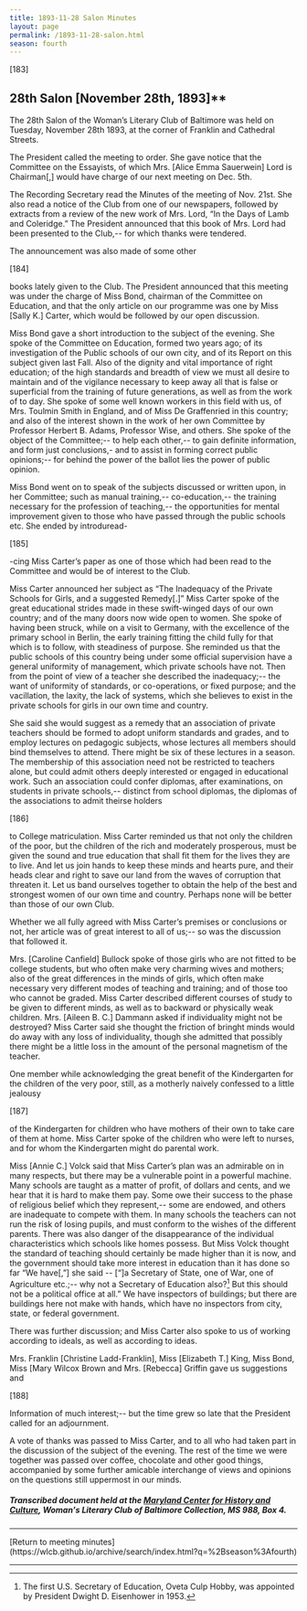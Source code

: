 ```yaml
---
title: 1893-11-28 Salon Minutes
layout: page
permalink: /1893-11-28-salon.html
season: fourth
---
```


<style>
    #maincontent{
        font-size:1.4em;
    }
</style>
[183]

## 28th Salon [November 28th, 1893]**

The 28th Salon of the Woman’s Literary Club of Baltimore was held on Tuesday, November 28th 1893, at the corner of Franklin and Cathedral Streets.

The President called the meeting to order. She gave notice that the Committee on the Essayists, of which Mrs. [Alice Emma Sauerwein] Lord is Chairman[,] would have charge of our next meeting on Dec. 5th.

The Recording Secretary read the Minutes of the meeting of Nov. 21st. She also read a notice of the Club from one of our newspapers, followed by extracts from a review of the new work of Mrs. Lord, “In the Days of Lamb and Coleridge.” The President announced that this book of Mrs. Lord had been presented to the Club,-- for which thanks were tendered.

The announcement was also made of some other

[184]

books lately given to the Club. The President announced that this meeting was under the charge of Miss Bond, chairman of the Committee on Education, and that the only article on our programme was one by Miss [Sally K.] Carter, which would be followed by our open discussion.

Miss Bond gave a short introduction to the subject of the evening. She spoke of the Committee on Education, formed two years ago; of its investigation of the Public schools of our own city, and of its Report on this subject given last Fall. Also of the dignity and vital importance of right education; of the high standards and breadth of view we must all desire to maintain and of the vigilance necessary to keep away all that is false or superficial from the training of future generations, as well as from the work of to day. She spoke of some well known workers in this field with us, of Mrs. Toulmin Smith in England, and of Miss De Graffenried in this country; and also of the interest shown in the work of her own Committee by Professor Herbert B. Adams, Professor Wise, and others. She spoke of the object of the Committee;-- to help each other,-- to gain definite information, and form just conclusions,- and to assist in forming correct public opinions;-- for behind the power of the ballot lies the power of public opinion.

Miss Bond went on to speak of the subjects discussed or written upon, in her Committee; such as manual training,-- co-education,-- the training necessary for the profession of teaching,-- the opportunities for mental improvement given to those who have passed through the public schools etc. She ended by introduread-

[185]

-cing Miss Carter’s paper as one of those which had been read to the Committee and would be of interest to the Club.

Miss Carter announced her subject as “The Inadequacy of the Private Schools for Girls, and a suggested Remedy[.]” Miss Carter spoke of the great educational strides made in these swift-winged days of our own country; and of the many doors now wide open to women. She spoke of having been struck, while on a visit to Germany, with the excellence of the primary school in Berlin, the early training fitting the child fully for that which is to follow, with steadiness of purpose. She reminded us that the public schools of this country being under some official supervision have a general uniformity of management, which private schools have not. Then from the point of view of a teacher she described the inadequacy;-- the want of uniformity of standards, or co-operations, or fixed purpose; and the vacillation, the laxity, the lack of systems, which she believes to exist in the private schools for girls in our own time and country.

She said she would suggest as a remedy that an association of private teachers should be formed to adopt uniform standards and grades, and to employ lectures on pedagogic subjects, whose lectures all members should bind themselves to attend. There might be six of these lectures in a season. The membership of this association need not be restricted to teachers alone, but could admit others deeply interested or engaged in educational work. Such an association could confer diplomas, after examinations, on students in private schools,-- distinct from school diplomas, the diplomas of the associations to admit theirse holders

[186]

to College matriculation. Miss Carter reminded us that not only the children of the poor, but the children of the rich and moderately prosperous, must be given the sound and true education that shall fit them for the lives they are to live. And let us join hands to keep these minds and hearts pure, and their heads clear and right to save our land from the waves of corruption that threaten it. Let us band ourselves together to obtain the help of the best and strongest women of our own time and country. Perhaps none will be better than those of our own Club.

Whether we all fully agreed with Miss Carter’s premises or conclusions or not, her article was of great interest to all of us;-- so was the discussion that followed it.

Mrs. [Caroline Canfield] Bullock spoke of those girls who are not fitted to be college students, but who often make very charming wives and mothers; also of the great differences in the minds of girls, which often make necessary very different modes of teaching and training; and of those too who cannot be graded. Miss Carter described different courses of study to be given to different minds, as well as to backward or physically weak children. Mrs. [Aileen B. C.] Dammann asked if individuality might not be destroyed? Miss Carter said she thought the friction of bringht minds would do away with any loss of individuality, though she admitted that possibly there might be a little loss in the amount of the personal magnetism of the teacher.

One member while acknowledging the great benefit of the Kindergarten for the children of the very poor, still, as a motherly naively confessed to a little jealousy

[187]

of the Kindergarten for children who have mothers of their own to take care of them at home. Miss Carter spoke of the children who were left to nurses, and for whom the Kindergarten might do parental work.

Miss [Annie C.] Volck said that Miss Carter’s plan was an admirable on in many respects, but there may be a vulnerable point in a powerful machine. Many schools are taught as a matter of profit, of dollars and cents, and we hear that it is hard to make them pay. Some owe their success to the phase of religious belief which they represent,-- some are endowed, and others are inadequate to compete with them. In many schools the teachers can not run the risk of losing pupils, and must conform to the wishes of the different parents. There was also danger of the disappearance of the individual characteristics which schools like homes possess. But Miss Volck thought the standard of teaching should certainly be made higher than it is now, and the government should take more interest in education than it has done so far “We have[,”] she said -- [“]a Secretary of State, one of War, one of Agriculture etc.;-- why not a Secretary of Education also?[^Ed] But this should not be a political office at all.” We have inspectors of buildings; but there are buildings here not make with hands, which have no inspectors from city, state, or federal government.

[^Ed]: The first U.S. Secretary of Education, Oveta Culp Hobby, was appointed by President Dwight D. Eisenhower in 1953.

There was further discussion; and Miss Carter also spoke to us of working according to ideals, as well as according to ideas.

Mrs. Franklin [Christine Ladd-Franklin], Miss [Elizabeth T.] King, Miss Bond, Miss [Mary Wilcox Brown and Mrs. [Rebecca] Griffin gave us suggestions and

[188]

Information of much interest;-- but the time grew so late that the President called for an adjournment.

A vote of thanks was passed to Miss Carter, and to all who had taken part in the discussion of the subject of the evening. The rest of the time we were together was passed over coffee, chocolate and other good things, accompanied by some further amicable interchange of views and opinions on the questions still uppermost in our minds.
##### Transcribed document held at the [Maryland Center for History and Culture](http://mdhs.org/), Woman's Literary Club of Baltimore Collection, MS 988, Box 4. 

<hr>
[Return to meeting minutes](https://wlcb.github.io/archive/search/index.html?q=%2Bseason%3Afourth)
<hr>